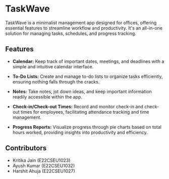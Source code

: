 # TaskWave

TaskWave is a minimalist management app designed for offices, offering essential features to streamline workflow and productivity. It's an all-in-one solution for managing tasks, schedules, and progress tracking.

## Features

- **Calendar:** Keep track of important dates, meetings, and deadlines with a simple and intuitive calendar interface.

- **To-Do Lists:** Create and manage to-do lists to organize tasks efficiently, ensuring nothing falls through the cracks.

- **Notes:** Take notes, jot down ideas, and keep important information readily accessible within the app.

- **Check-in/Check-out Times:** Record and monitor check-in and check-out times for employees, facilitating attendance tracking and time management.

- **Progress Reports:** Visualize progress through pie charts based on total hours worked, providing insights into productivity and efficiency.

## Contributors

- Kritika Jain (E22CSEU1023)
- Ayush Kumar (E22CSEU1032)
- Harshit Ahuja (E22CSEU1027)
